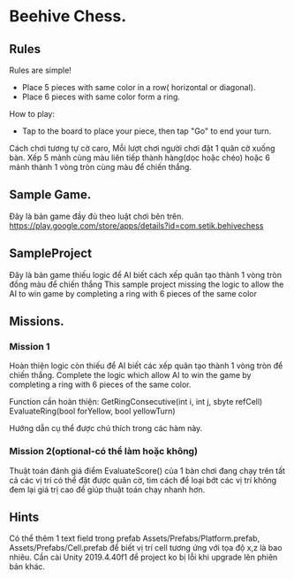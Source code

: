 # Beehive Chess.

## Rules

Rules are simple!
- Place 5 pieces with same color in a row( horizontal or diagonal).
- Place 6 pieces with same color form a ring.

How to play:
- Tap to the board to place your piece, then tap "Go" to end your turn.

Cách chơi tương tự cờ caro,
Mỗi lượt chơi người chơi đặt 1 quân cờ xuống bàn.
Xếp 5 mảnh cùng màu liên tiếp thành hàng(dọc hoặc chéo) hoặc 6 mảnh thành 1 vòng tròn cùng màu để chiến thắng.

## Sample Game.

Đây là bản game đầy đủ theo luật chơi bên trên.
https://play.google.com/store/apps/details?id=com.setik.behivechess

## SampleProject

Đây là bản game thiếu logic để AI biết cách xếp quân tạo thành 1 vòng tròn đồng màu để chiến thắng
This sample project missing the logic to allow the AI to win game by completing a ring with 6 pieces of the same color

## Missions.

### Mission 1

Hoàn thiện logic còn thiếu để AI biết các xếp quân tạo thành 1 vòng tròn để chiến thắng.
Complete the logic which allow AI to win the game by completing a ring with 6 pieces of the same color.

Function cần hoàn thiện:
GetRingConsecutive(int i, int j, sbyte refCell)
EvaluateRing(bool forYellow, bool yellowTurn)

Hướng dẫn cụ thể được chú thích trong các hàm này.

### Mission 2(optional-có thể làm hoặc không)

Thuật toán đánh giá điểm EvaluateScore() của 1 bàn chơi đang chạy trên tất cả các vị trí có thể đặt được quân cờ, tìm cách để loại bớt các vị trí không đem lại giá trị cao để giúp thuật toán chạy nhanh hơn.

## Hints

Có thể thêm 1 text field trong prefab Assets/Prefabs/Platform.prefab, Assets/Prefabs/Cell.prefab để biết vị trí cell tương ứng với tọa độ x,z là bao nhiêu.
Cần cài Unity 2019.4.40f1 để project ko bị lỗi khi upgrade lên phiên bản khác.

